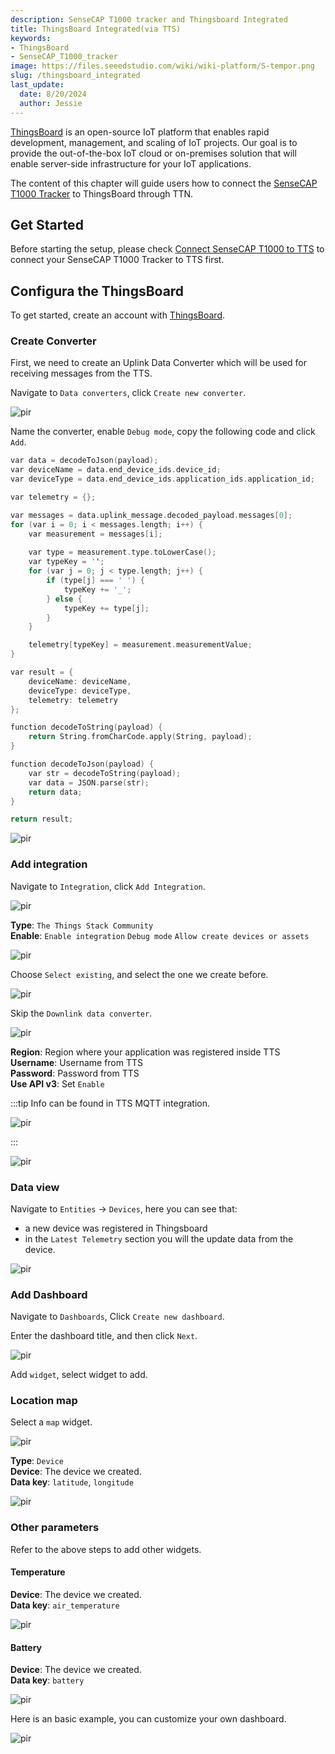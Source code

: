 ```yaml
---
description: SenseCAP T1000 tracker and Thingsboard Integrated
title: ThingsBoard Integrated(via TTS)
keywords:
- ThingsBoard
- SenseCAP_T1000_tracker
image: https://files.seeedstudio.com/wiki/wiki-platform/S-tempor.png
slug: /thingsboard_integrated
last_update:
  date: 8/20/2024
  author: Jessie
---
```



[ThingsBoard](https://thingsboard.io/) is an open-source IoT platform that enables rapid development, management, and scaling of IoT projects. Our goal is to provide the out-of-the-box IoT cloud or on-premises solution that will enable server-side infrastructure for your IoT applications.

The content of this chapter will guide users how to connect the [SenseCAP T1000 Tracker](https://www.seeedstudio.com/SenseCAP-Card-Tracker-T1000-A-p-5697.html) to ThingsBoard through TTN.

## Get Started

Before starting the setup, please check [Connect SenseCAP T1000 to TTS](https://wiki.seeedstudio.com/SenseCAP_T1000_tracker_TTN) to connect your SenseCAP T1000 Tracker to TTS first.

## Configura the ThingsBoard

To get started, create an account with [ThingsBoard](https://thingsboard.cloud/).

### Create Converter

First, we need to create an Uplink Data Converter which will be used for receiving messages from the TTS.

Navigate to `Data converters`, click `Create new converter`.

<p style={{textAlign: 'center'}}><img src="https://files.seeedstudio.com/wiki/SenseCAP/Tracker/converter.png" alt="pir" width={800} height="auto" /></p>

Name the converter, enable `Debug mode`, copy the following code and click `Add`.

```cpp
var data = decodeToJson(payload);
var deviceName = data.end_device_ids.device_id;
var deviceType = data.end_device_ids.application_ids.application_id;

var telemetry = {};

var messages = data.uplink_message.decoded_payload.messages[0];
for (var i = 0; i < messages.length; i++) {
    var measurement = messages[i];
    
    var type = measurement.type.toLowerCase();
    var typeKey = '';
    for (var j = 0; j < type.length; j++) {
        if (type[j] === ' ') {
            typeKey += '_';
        } else {
            typeKey += type[j];
        }
    }

    telemetry[typeKey] = measurement.measurementValue;
}

var result = {
    deviceName: deviceName,
    deviceType: deviceType,
    telemetry: telemetry
};

function decodeToString(payload) {
    return String.fromCharCode.apply(String, payload);
}

function decodeToJson(payload) {
    var str = decodeToString(payload);
    var data = JSON.parse(str);
    return data;
}

return result;
```

<p style={{textAlign: 'center'}}><img src="https://files.seeedstudio.com/wiki/SenseCAP/Tracker/converter2.png" alt="pir" width={800} height="auto" /></p>

### Add integration

Navigate to `Integration`, click `Add Integration`.

<p style={{textAlign: 'center'}}><img src="https://files.seeedstudio.com/wiki/SenseCAP/Tracker/integrate1.png" alt="pir" width={800} height="auto" /></p>

**Type**: `The Things Stack Community`<br/>
**Enable**: `Enable integration`  `Debug mode`  `Allow create devices or assets`

<p style={{textAlign: 'center'}}><img src="https://files.seeedstudio.com/wiki/SenseCAP/Tracker/tts-inte.png" alt="pir" width={800} height="auto" /></p>

Choose `Select existing`, and select the one we create before.

<p style={{textAlign: 'center'}}><img src="https://files.seeedstudio.com/wiki/SenseCAP/Tracker/choose-converter.png" alt="pir" width={800} height="auto" /></p>

Skip the `Downlink data converter`.

<p style={{textAlign: 'center'}}><img src="https://files.seeedstudio.com/wiki/SenseCAP/Tracker/skip-down.png" alt="pir" width={800} height="auto" /></p>

**Region**: Region where your application was registered inside TTS<br/>
**Username**: Username from TTS<br/>
**Password**: Password from TTS<br/>
**Use API v3**: Set `Enable`

:::tip
Info can be found in TTS MQTT integration.
<p style={{textAlign: 'center'}}><img src="https://files.seeedstudio.com/wiki/SenseCAP/Tracker/createNEW.png" alt="pir" width={800} height="auto" /></p>
:::

<p style={{textAlign: 'center'}}><img src="https://files.seeedstudio.com/wiki/SenseCAP/Tracker/add-inte2.png" alt="pir" width={800} height="auto" /></p>

### Data view

Navigate to `Entities` -> `Devices`, here you can see that:

- a new device was registered in Thingsboard
- in the `Latest Telemetry` section you will the update data from the device.

<p style={{textAlign: 'center'}}><img src="https://files.seeedstudio.com/wiki/SenseCAP/Tracker/telemetry.png" alt="pir" width={800} height="auto" /></p>

### Add Dashboard

Navigate to `Dashboards`, Click `Create new dashboard`.

Enter the dashboard title, and then click `Next`.
<p style={{textAlign: 'center'}}><img src="https://files.seeedstudio.com/wiki/SenseCAP/Tracker/add-dash.png" alt="pir" width={800} height="auto" /></p>

Add `widget`, select widget to add.

### Location map

Select a `map` widget.

<p style={{textAlign: 'center'}}><img src="https://files.seeedstudio.com/wiki/SenseCAP/Tracker/map1.png" alt="pir" width={800} height="auto" /></p>

**Type**: `Device`<br/>
**Device**: The device we created.<br/>
**Data key**: `latitude`, `longitude`

<p style={{textAlign: 'center'}}><img src="https://files.seeedstudio.com/wiki/SenseCAP/Tracker/add-map.png" alt="pir" width={800} height="auto" /></p>

### Other parameters

Refer to the above steps to add other widgets.

#### Temperature

**Device**: The device we created.<br/>
**Data key**: `air_temperature`

<p style={{textAlign: 'center'}}><img src="https://files.seeedstudio.com/wiki/SenseCAP/Tracker/add-temp.png" alt="pir" width={800} height="auto" /></p>

#### Battery

**Device**: The device we created.<br/>
**Data key**: `battery`

<p style={{textAlign: 'center'}}><img src="https://files.seeedstudio.com/wiki/SenseCAP/Tracker/add-battery.png" alt="pir" width={800} height="auto" /></p>

Here is an basic example, you can customize your own dashboard.

<p style={{textAlign: 'center'}}><img src="https://files.seeedstudio.com/wiki/SenseCAP/Tracker/dashboard3.png" alt="pir" width={800} height="auto" /></p>
